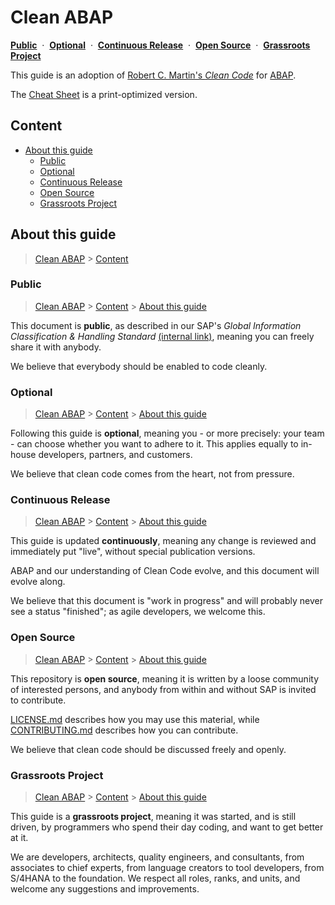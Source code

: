 # Clean ABAP

[**Public**](#public)
&nbsp;·&nbsp;
[**Optional**](#optional)
&nbsp;·&nbsp;
[**Continuous Release**](#continuous-release)
&nbsp;·&nbsp;
[**Open Source**](#open-source)
&nbsp;·&nbsp;
[**Grassroots Project**](#grassroots-project)

This guide is an adoption of
[Robert C. Martin's _Clean Code_](https://www.oreilly.com/library/view/clean-code/9780136083238/)
for [ABAP](https://en.wikipedia.org/wiki/ABAP).

The [Cheat Sheet](../cheat-sheet/CheatSheet.md) is a print-optimized version.

## Content

- [About this guide](#about-this-guide)
  - [Public](#public)
  - [Optional](#optional)
  - [Continuous Release](#continuous-release)
  - [Open Source](#open-source)
  - [Grassroots Project](#grassroots-project)

## About this guide

> [Clean ABAP](#clean-abap) > [Content](#content)

### Public

> [Clean ABAP](#clean-abap) > [Content](#content) > [About this guide](#about-this-guide)

This document is **public**, as described in our
SAP's _Global Information Classification & Handling Standard_
[(internal link)](https://wiki.wdf.sap.corp/wiki/pages/viewpage.action?pageId=1891700683),
meaning you can freely share it with anybody.

We believe that everybody should be enabled to code cleanly.

### Optional

> [Clean ABAP](#clean-abap) > [Content](#content) > [About this guide](#about-this-guide)

Following this guide is **optional**, meaning you -
or more precisely: your team -
can choose whether you want to adhere to it.
This applies equally to in-house developers, partners, and customers.

We believe that clean code comes from the heart, not from pressure.

### Continuous Release

> [Clean ABAP](#clean-abap) > [Content](#content) > [About this guide](#about-this-guide)

This guide is updated **continuously**,
meaning any change is reviewed and immediately put "live",
without special publication versions.

ABAP and our understanding of Clean Code evolve,
and this document will evolve along.

We believe that this document is "work in progress"
and will probably never see a status "finished";
as agile developers, we welcome this.

### Open Source

> [Clean ABAP](#clean-abap) > [Content](#content) > [About this guide](#about-this-guide)

This repository is **open source**,
meaning it is written by a loose community of interested persons,
and anybody from within and without SAP is invited to contribute.

[LICENSE.md](../LICENSE.md) describes how you may use this material,
while [CONTRIBUTING.md](../CONTRIBUTING.md) describes how you can contribute.

We believe that clean code should be discussed freely and openly.

### Grassroots Project

> [Clean ABAP](#clean-abap) > [Content](#content) > [About this guide](#about-this-guide)

This guide is a **grassroots project**, meaning it was started, and is still driven,
by programmers who spend their day coding, and want to get better at it.

We are developers, architects, quality engineers, and consultants,
from associates to chief experts, from language creators to tool developers,
from S/4HANA to the foundation.
We respect all roles, ranks, and units, and welcome any suggestions and improvements.